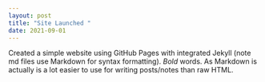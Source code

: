 ```yaml
---
layout: post
title: "Site Launched "
date: 2021-09-01
---
```

Created a simple website using GitHub Pages with integrated Jekyll (note md files use Markdown for syntax formatting). *Bold* words. As Markdown is actually is a lot easier to use for writing posts/notes than raw HTML.
